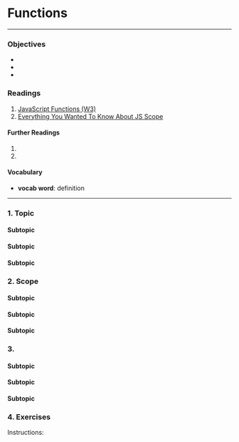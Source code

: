 # Functions

---

### Objectives
-
-
-

### Readings
1. [JavaScript Functions (W3)](http://www.w3schools.com/js/js_functions.asp)
2. [Everything You Wanted To Know About JS Scope](https://toddmotto.com/everything-you-wanted-to-know-about-javascript-scope/)


#### Further Readings
1.
2.

#### Vocabulary
- **vocab word**: definition

---

### 1. Topic
#### Subtopic
#### Subtopic
#### Subtopic


### 2. Scope
#### Subtopic
#### Subtopic
#### Subtopic


### 3.
#### Subtopic
#### Subtopic
#### Subtopic

### 4. Exercises
Instructions:
